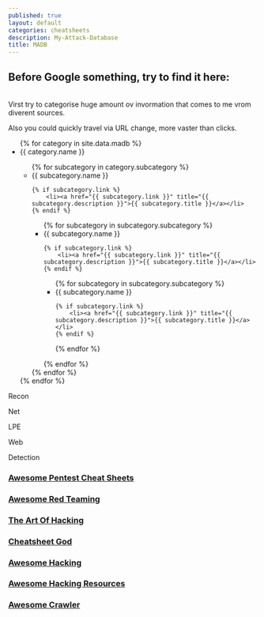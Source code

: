 ```yaml
---
published: true
layout: default
categories: cheatsheets
description: My-Attack-Database
title: MADB
---
```

## Before Google something, try to find it here:
<br>
Virst try to categorise huge amount ov invormation that comes to me vrom diverent sources.

Also you could quickly travel via URL change, more vaster than clicks.

<ul> 
{% for category in site.data.madb %}
<li>{{ category.name }}</li>
<ul> 
{% for subcategory in category.subcategory %}
<li>{{ subcategory.name }}</li>

	{% if subcategory.link %}
		<li><a href="{{ subcategory.link }}" title="{{ subcategory.description }}">{{ subcategory.title }}</a></li>
	{% endif %}

<ul> 
{% for subcategory in subcategory.subcategory %}
<li>{{ subcategory.name }}</li>

	{% if subcategory.link %}
		<li><a href="{{ subcategory.link }}" title="{{ subcategory.description }}">{{ subcategory.title }}</a></li>
	{% endif %}
	
<ul> 
{% for subcategory in subcategory.subcategory %}
<li>{{ subcategory.name }}</li>

	{% if subcategory.link %}
		<li><a href="{{ subcategory.link }}" title="{{ subcategory.description }}">{{ subcategory.title }}</a></li>
	{% endif %}


{% endfor %}
</ul> 
{% endfor %}
</ul> 
{% endfor %}
</ul> 
{% endfor %}
</ul> 

Recon

Net

LPE

Web

Detection

### [Awesome Pentest Cheat Sheets](https://github.com/coreb1t/awesome-pentest-cheat-sheets "Awesome Pentest Cheat Sheets")


### [Awesome Red Teaming](https://github.com/yeyintminthuhtut/Awesome-Red-Teaming "Awesome Red Teaming")


### [The Art Of Hacking](https://github.com/The-Art-of-Hacking/h4cker "The Art Of Hacking")

### [Cheatsheet God](https://github.com/OlivierLaflamme/Cheatsheet-God "Cheatsheet God")


### [Awesome Hacking](https://github.com/Hack-with-Github/Awesome-Hacking "Awesome Hacking")

### [Awesome Hacking Resources](https://github.com/vitalysim/Awesome-Hacking-Resources "Awesome Hacking Resources")

### [Awesome Crawler](https://github.com/BruceDone/awesome-crawler "Awesome Crawler")
